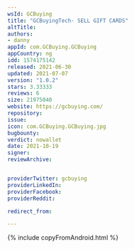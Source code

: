 ```yaml
---
wsId: GCBuying
title: "GCBuyingTech- SELL GIFT CARDS"
altTitle: 
authors:
- danny
appId: com.GCBuying.GCBuying
appCountry: ng
idd: 1574175142
released: 2021-06-30
updated: 2021-07-07
version: "1.0.2"
stars: 3.33333
reviews: 6
size: 21975040
website: https://gcbuying.com/
repository: 
issue: 
icon: com.GCBuying.GCBuying.jpg
bugbounty: 
verdict: nowallet
date: 2021-10-19
signer: 
reviewArchive:


providerTwitter: gcbuying
providerLinkedIn: 
providerFacebook: 
providerReddit:  

redirect_from:

---
```



{% include copyFromAndroid.html %}

